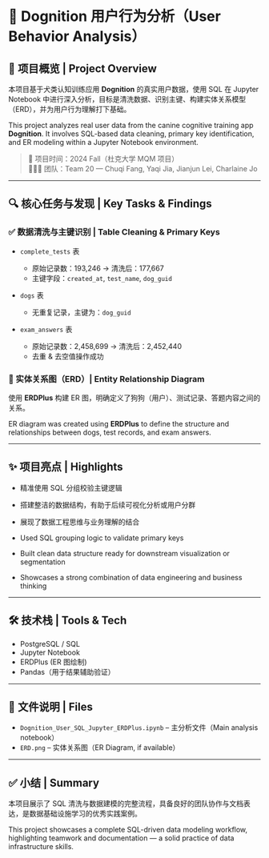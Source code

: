 # 🐶 Dognition 用户行为分析（User Behavior Analysis）

## 📌 项目概览 | Project Overview

本项目基于犬类认知训练应用 **Dognition** 的真实用户数据，使用 SQL 在 Jupyter Notebook 中进行深入分析，目标是清洗数据、识别主键、构建实体关系模型（ERD），并为用户行为理解打下基础。

This project analyzes real user data from the canine cognitive training app **Dognition**. It involves SQL-based data cleaning, primary key identification, and ER modeling within a Jupyter Notebook environment.

> 📅 项目时间：2024 Fall（杜克大学 MQM 项目）  
> 🧑‍🤝‍🧑 团队：Team 20 — Chuqi Fang, Yaqi Jia, Jianjun Lei, Charlaine Jo

---

## 🔍 核心任务与发现 | Key Tasks & Findings

### ✅ 数据清洗与主键识别 | Table Cleaning & Primary Keys

- `complete_tests` 表  
  - 原始记录数：193,246 → 清洗后：177,667  
  - 主键字段：`created_at`, `test_name`, `dog_guid`

- `dogs` 表  
  - 无重复记录，主键为：`dog_guid`

- `exam_answers` 表  
  - 原始记录数：2,458,699 → 清洗后：2,452,440  
  - 去重 & 去空值操作成功

### 🧩 实体关系图（ERD）| Entity Relationship Diagram

使用 **ERDPlus** 构建 ER 图，明确定义了狗狗（用户）、测试记录、答题内容之间的关系。  

ER diagram was created using **ERDPlus** to define the structure and relationships between dogs, test records, and exam answers.

---

## ✨ 项目亮点 | Highlights

- 精准使用 SQL 分组校验主键逻辑  
- 搭建整洁的数据结构，有助于后续可视化分析或用户分群  
- 展现了数据工程思维与业务理解的结合

- Used SQL grouping logic to validate primary keys  
- Built clean data structure ready for downstream visualization or segmentation  
- Showcases a strong combination of data engineering and business thinking

---

## 🛠️ 技术栈 | Tools & Tech

- PostgreSQL / SQL  
- Jupyter Notebook  
- ERDPlus (ER 图绘制)  
- Pandas（用于结果辅助验证）

---

## 📁 文件说明 | Files

- `Dognition_User_SQL_Jupyter_ERDPlus.ipynb` – 主分析文件（Main analysis notebook）  
- `ERD.png` – 实体关系图（ER Diagram, if available）

---

## ✅ 小结 | Summary

本项目展示了 SQL 清洗与数据建模的完整流程，具备良好的团队协作与文档表达，是数据基础设施学习的优秀实践案例。

This project showcases a complete SQL-driven data modeling workflow, highlighting teamwork and documentation — a solid practice of data infrastructure skills.

